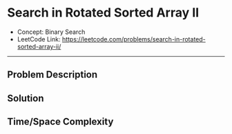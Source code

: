 # Search in Rotated Sorted Array II

- Concept: Binary Search
- LeetCode Link: https://leetcode.com/problems/search-in-rotated-sorted-array-ii/

---

## Problem Description

## Solution

## Time/Space Complexity

